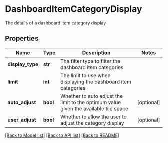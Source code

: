 # DashboardItemCategoryDisplay

The details of a dashboard item category display
## Properties
Name | Type | Description | Notes
------------ | ------------- | ------------- | -------------
**display_type** | **str** | The filter type to filter the dashboard item categories | 
**limit** | **int** | The limit to use when displaying the dashboard item categories | 
**auto_adjust** | **bool** | Whether to auto adjust the limit to the optimum value given the available tile space | [optional] 
**user_adjust** | **bool** | Whether to allow the user to adjust the category display | [optional] 

[[Back to Model list]](../README.md#documentation-for-models) [[Back to API list]](../README.md#documentation-for-api-endpoints) [[Back to README]](../README.md)


